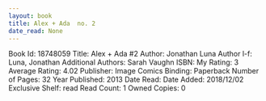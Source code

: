 ```yaml
---
layout: book
title: Alex + Ada  no. 2
date_read: None
---
```


Book Id: 18748059
Title: Alex + Ada #2
Author: Jonathan Luna
Author l-f: Luna, Jonathan
Additional Authors: Sarah Vaughn
ISBN: 
My Rating: 3
Average Rating: 4.02
Publisher: Image Comics
Binding: Paperback
Number of Pages: 32
Year Published: 2013
Date Read: 
Date Added: 2018/12/02
Exclusive Shelf: read
Read Count: 1
Owned Copies: 0

